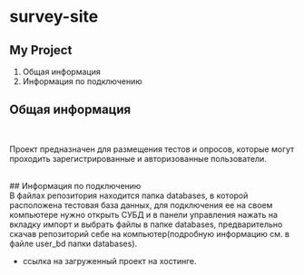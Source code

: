 # survey-site
 ## My Project <br>
1. Общая информация <br>
2. Информация по подключению
## Общая информация
<br>
<p>Проект предназначен для размещения тестов и опросов, которые могут проходить зарегистрированные и авторизованные пользователи.</p> 
<br>
## Информация по подключению
<br>
В файлах репозитория находится папка databases, в которой расположена тестовая база данных, для подключения ее на своем 
компьютере нужно открыть СУБД и в панели управления нажать на вкладку импорт и выбрать файлы в папке databases,
предварительно скачав репозиторий себе на компьютер(подробную информацию см. в файле user_bd папки databases).  <br>

 - ссылка на загруженный проект на хостинге.



